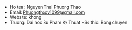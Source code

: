 + Ho ten : Nguyen Thai Phuong Thao
+ Email: Phuongthaov1099@gmail.com
+ Website: khong
+ Truong: Dai hoc Su Pham Ky Thuat
+So thic: Bong chuyen